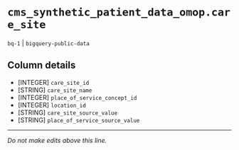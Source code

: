 # `cms_synthetic_patient_data_omop.care_site`
`bq-1` | `bigquery-public-data`

## Column details
* [INTEGER]   `care_site_id`
* [STRING]    `care_site_name`
* [INTEGER]   `place_of_service_concept_id`
* [INTEGER]   `location_id`
* [STRING]    `care_site_source_value`
* [STRING]    `place_of_service_source_value`

-------------------------------------------------------------------------------
*Do not make edits above this line.*
